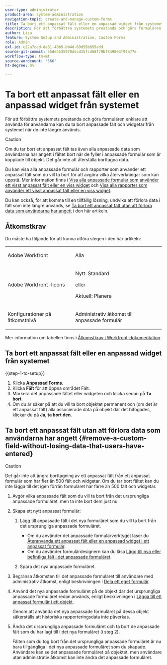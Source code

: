 ```yaml
---
user-type: administrator
product-area: system-administration
navigation-topic: create-and-manage-custom-forms
title: Ta bort ett anpassat fält eller en anpassad widget från systemet
description: För att förbättra systemets prestanda och göra formulären enklare att använda för användarna kan du ta bort anpassade fält och widgetar från systemet när de inte längre används.
author: Lisa
feature: System Setup and Administration, Custom Forms
role: Admin
exl-id: c22a7ced-da81-40b5-bb4d-69d59b855add
source-git-commit: 35de4535970d5cd15fcd68f79bf849803f94a77e
workflow-type: tm+mt
source-wordcount: '566'
ht-degree: 0%

---
```


# Ta bort ett anpassat fält eller en anpassad widget från systemet

För att förbättra systemets prestanda och göra formulären enklare att använda för användarna kan du ta bort anpassade fält och widgetar från systemet när de inte längre används.

>[!CAUTION]
>
>Om du tar bort ett anpassat fält tas även alla anpassade data som användarna har angett i fältet bort när de fyller i anpassade formulär som är kopplade till objekt. Det går inte att återställa borttagna data.
>
>Du kan visa alla anpassade formulär och rapporter som använder ett anpassat fält som du vill ta bort för att avgöra vilka återverkningar som kan uppstå. Mer information finns i [Visa alla anpassade formulär som använder ett visst anpassat fält eller en viss widget](../../../administration-and-setup/customize-workfront/create-manage-custom-forms/view-all-custom-forms-that-use-a-particular-custom-field.md) och [Visa alla rapporter som använder ett visst anpassat fält eller en viss widget](../../../administration-and-setup/customize-workfront/create-manage-custom-forms/view-all-reports-that-use-a-particular-custom-field.md).
>
>Du kan också, för att komma till en tillfällig lösning, undvika att förlora data i fält som inte längre används, se [Ta bort ett anpassat fält utan att förlora data som användarna har angett](#remove-a-custom-field-without-losing-data-that-users-have-entered) i den här artikeln.

## Åtkomstkrav

Du måste ha följande för att kunna utföra stegen i den här artikeln:

<table style="table-layout:auto"> 
 <col> 
 <col> 
 <tbody> 
  <tr data-mc-conditions=""> 
   <td role="rowheader"> <p>Adobe Workfront</p> </td> 
   <td>Alla</td> 
  </tr> 
  <tr> 
   <td role="rowheader">Adobe Workfront-licens</td> 
   <td>
   <p>Nytt: Standard</p>
   <p>eller</p>
   <p>Aktuell: Planera</p></td>
  </tr> 
  <tr data-mc-conditions=""> 
   <td role="rowheader">Konfigurationer på åtkomstnivå</td> 
   <td> <p>Administrativ åtkomst till anpassade formulär</p> </td> 
  </tr> 
 </tbody> 
</table>

Mer information om tabellen finns i [Åtkomstkrav i Workfront-dokumentation](/help/quicksilver/administration-and-setup/add-users/access-levels-and-object-permissions/access-level-requirements-in-documentation.md).

## Ta bort ett anpassat fält eller en anpassad widget från systemet

{{step-1-to-setup}}

1. Klicka **Anpassad Forms.**
1. Klicka **Fält** för att öppna området Fält.
1. Markera det anpassade fältet eller widgeten och klicka sedan på **Ta bort**.
1. Om du är säker på att du vill ta bort objektet permanent och (om det är ett anpassat fält) alla associerade data på objekt där det bifogades, klickar du på **Ja, ta bort den**.

## Ta bort ett anpassat fält utan att förlora data som användarna har angett {#remove-a-custom-field-without-losing-data-that-users-have-entered}

>[!CAUTION]
>
>Det går inte att ångra borttagning av ett anpassat fält från ett anpassat formulär som har fler än 500 fält och widgetar. Om du tar bort fältet kan du inte lägga till det igen förrän formuläret har färre än 500 fält och widgetar.

1. Avgör vilka anpassade fält som du vill ta bort från det ursprungliga anpassade formuläret, men ta inte bort dem just nu.
1. Skapa ett nytt anpassat formulär:

   1. Lägg till anpassade fält i det nya formuläret som du vill ta bort från det ursprungliga anpassade formuläret.

      * Om du använder det anpassade formulärverktyget läser du [Återanvända ett anpassat fält eller en anpassad widget i ett anpassat formulär](../../../administration-and-setup/customize-workfront/create-manage-custom-forms/reuse-an-existing-field.md).
      * Om du använder formulärdesignern kan du läsa [Lägg till nya eller befintliga fält i det anpassade formuläret](/help/quicksilver/administration-and-setup/customize-workfront/create-manage-custom-forms/form-designer/design-a-form/design-a-form.md#add-new-or-existing-fields-to-your-custom-form).

   1. Spara det nya anpassade formuläret.

1. Begränsa åtkomsten till det anpassade formuläret till användare med administrativ åtkomst, enligt beskrivningen i [Dela ett eget formulär](../../../administration-and-setup/customize-workfront/create-manage-custom-forms/share-access-to-a-custom-form.md).
1. Använd det nya anpassade formuläret på de objekt där det ursprungliga anpassade formuläret redan används, enligt beskrivningen i [Lägga till ett anpassat formulär i ett objekt](../../../workfront-basics/work-with-custom-forms/add-a-custom-form-to-an-object.md).

   Genom att använda det nya anpassade formuläret på dessa objekt säkerställs att historiska rapporteringsdata inte påverkas.

1. Ändra det ursprungliga anpassade formuläret och ta bort de anpassade fält som du har lagt till i det nya formuläret (i steg 2).

   Fälten som du tog bort från det ursprungliga anpassade formuläret är nu bara tillgängliga i det nya anpassade formuläret som du skapade. Användare kan se det anpassade formuläret på objektet, men användare utan administrativ åtkomst kan inte ändra det anpassade formuläret.

